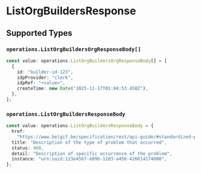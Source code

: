 # ListOrgBuildersResponse


## Supported Types

### `operations.ListOrgBuildersOrgResponseBody[]`

```typescript
const value: operations.ListOrgBuildersOrgResponseBody[] = [
  {
    id: "builder-id-123",
    idpProvider: "clerk",
    idpRef: "<value>",
    createTime: new Date("2025-11-17T01:04:53.458Z"),
  },
];
```

### `operations.ListOrgBuildersResponseBody`

```typescript
const value: operations.ListOrgBuildersResponseBody = {
  href:
    "https://www.belgif.be/specification/rest/api-guide/#standardized-problem-types",
  title: "Description of the type of problem that occurred",
  status: 400,
  detail: "Description of specific occurrence of the problem",
  instance: "urn:uuid:123e4567-e89b-12d3-a456-426614174000",
};
```

